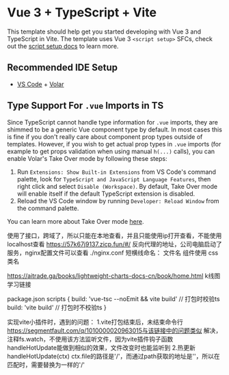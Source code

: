 # Vue 3 + TypeScript + Vite

This template should help get you started developing with Vue 3 and TypeScript in Vite. The template uses Vue 3 `<script setup>` SFCs, check out the [script setup docs](https://v3.vuejs.org/api/sfc-script-setup.html#sfc-script-setup) to learn more.

## Recommended IDE Setup

- [VS Code](https://code.visualstudio.com/) + [Volar](https://marketplace.visualstudio.com/items?itemName=Vue.volar)

## Type Support For `.vue` Imports in TS

Since TypeScript cannot handle type information for `.vue` imports, they are shimmed to be a generic Vue component type by default. In most cases this is fine if you don't really care about component prop types outside of templates. However, if you wish to get actual prop types in `.vue` imports (for example to get props validation when using manual `h(...)` calls), you can enable Volar's Take Over mode by following these steps:

1. Run `Extensions: Show Built-in Extensions` from VS Code's command palette, look for `TypeScript and JavaScript Language Features`, then right click and select `Disable (Workspace)`. By default, Take Over mode will enable itself if the default TypeScript extension is disabled.
2. Reload the VS Code window by running `Developer: Reload Window` from the command palette.

You can learn more about Take Over mode [here](https://github.com/johnsoncodehk/volar/discussions/471).

使用了接口，跨域了，所以只能在本地查看，并且只能使用ip打开查看，不能使用localhost查看
https://57k67j9137.zicp.fun/#/  反向代理的地址，公司电脑启动了服务，nginx配置文件可以查看 ./nginx.conf
短横线命名：
  文件名
  组件使用
  css类名

https://aitrade.ga/books/lightweight-charts-docs-cn/book/home.html k线图学习链接

package.json
scripts {
  build: 'vue-tsc --noEmit && vite build' // 打包时校验ts
  build: 'vite build' // 打包时不校验ts
}

实现vite小插件时，遇到的问题：
  1.vite打包结束后，未结束命令行 https://segmentfault.com/q/1010000020963015与该链接中的问题类似
  解决，注释fs.watch，不使用该方法监听文件，因为vite插件钩子函数handleHotUpdate能做到相似的效果，文件改变时也能监听到
  2.热更新handleHotUpdate(ctx) ctx.file的路径是'/'，而通过path获取的地址是'\'，所以在匹配时，需要替换为一样的'/'
